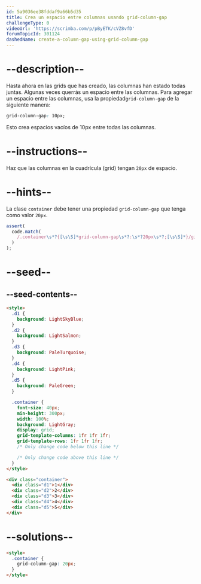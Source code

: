 ```yaml
---
id: 5a9036ee38fddaf9a66b5d35
title: Crea un espacio entre columnas usando grid-column-gap
challengeType: 0
videoUrl: 'https://scrimba.com/p/pByETK/cVZ8vfD'
forumTopicId: 301124
dashedName: create-a-column-gap-using-grid-column-gap
---
```


# --description--

Hasta ahora en las grids que has creado, las columnas han estado todas juntas. Algunas veces querrás un espacio entre las columnas. Para agregar un espacio entre las columnas, usa la propiedad`grid-column-gap` de la siguiente manera:

```css
grid-column-gap: 10px;
```

Esto crea espacios vacíos de 10px entre todas las columnas.

# --instructions--

Haz que las columnas en la cuadrícula (grid) tengan `20px` de espacio.

# --hints--

La clase `container` debe tener una propiedad `grid-column-gap` que tenga como valor `20px`.

```js
assert(
  code.match(
    /.container\s*?{[\s\S]*grid-column-gap\s*?:\s*?20px\s*?;[\s\S]*}/gi
  )
);
```

# --seed--

## --seed-contents--

```html
<style>
  .d1 {
    background: LightSkyBlue;
  }
  .d2 {
    background: LightSalmon;
  }
  .d3 {
    background: PaleTurquoise;
  }
  .d4 {
    background: LightPink;
  }
  .d5 {
    background: PaleGreen;
  }

  .container {
    font-size: 40px;
    min-height: 300px;
    width: 100%;
    background: LightGray;
    display: grid;
    grid-template-columns: 1fr 1fr 1fr;
    grid-template-rows: 1fr 1fr 1fr;
    /* Only change code below this line */

    /* Only change code above this line */
  }
</style>

<div class="container">
  <div class="d1">1</div>
  <div class="d2">2</div>
  <div class="d3">3</div>
  <div class="d4">4</div>
  <div class="d5">5</div>
</div>
```

# --solutions--

```html
<style>
  .container {
    grid-column-gap: 20px;
  }
</style>
```
